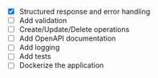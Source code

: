 - [x] Structured response and error handling
- [ ] Add validation
- [ ] Create/Update/Delete operations
- [ ] Add OpenAPI documentation
- [ ] Add logging
- [ ] Add tests
- [ ] Dockerize the application
